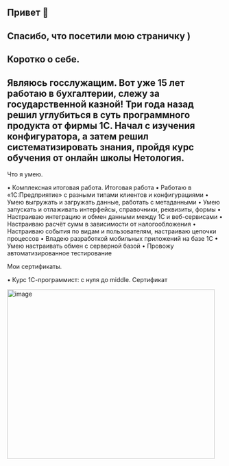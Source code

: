 ## Привет 👋

## Спасибо, что посетили мою страничку )

## Коротко о себе.

## Являюсь госслужащим. Вот уже 15 лет работаю в бухгалтерии, слежу за государственной казной! Три года назад решил углубиться в суть программного продукта от фирмы 1С. Начал с изучения конфигуратора, а затем решил систематизировать знания, пройдя курс обучения от онлайн школы Нетология. 

Что я умею.

•	Комплексная итоговая работа. Итоговая работа
•	Работаю в «1С:Предприятие» с разными типами клиентов и конфигурациями
•	Умею выгружать и загружать данные, работать с метаданными
•	Умею запускать и отлаживать интерфейсы, справочники, реквизиты, формы
•	Настраиваю интеграцию и обмен данными между 1C и веб-сервисами
•	Настраиваю расчёт сумм в зависимости от налогообложения
•	Настраиваю события по видам и пользователям, настраиваю цепочки процессов
•	Владею разработкой мобильных приложений на базе 1С
•	Умею настраивать обмен с серверной базой
•	Провожу автоматизированное тестирование

Мои сертификаты.

•	Курс 1С-программист: с нуля до middle. Сертификат


<img width="484" height="395" alt="image" src="https://github.com/user-attachments/assets/c76ba979-ff13-445a-848f-7b9169a356ea" />




